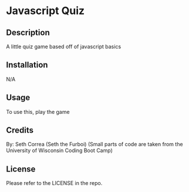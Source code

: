 # Javascript Quiz

## Description

A little quiz game based off of javascript basics

## Installation

N/A

## Usage

To use this, play the game

## Credits

By: Seth Correa (Seth the Furboi) (Small parts of code are taken from the University of Wisconsin Coding Boot Camp)

## License

Please refer to the LICENSE in the repo.